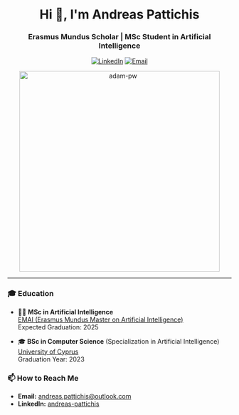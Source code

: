 

<h1 align="center">Hi 👋, I'm Andreas Pattichis</h1>
<h3 align="center">Erasmus Mundus Scholar | MSc Student in Artificial Intelligence</h3>

<p align="center">
  <a href="https://www.linkedin.com/in/andreas-pattichis/"><img src="https://img.shields.io/badge/-Andreas%20Pattichis-blue?style=flat-square&logo=Linkedin&logoColor=white&link=https://www.linkedin.com/in/andreas-pattichis/" alt="LinkedIn"></a>
  <a href="mailto:andreas.pattichis@outlook.com"><img src="https://img.shields.io/badge/-Email%20Me-D14836?style=flat-square&logo=Gmail&logoColor=white&link=mailto:andreas.pattichis@outlook.com" alt="Email"></a>
</p>

<p align="center">
  <img src="https://github.com/Adam-pw/Adam-pw/blob/main/animation_500_kxa883sd.gif" alt="adam-pw" width="450" />
</p>

---

### 🎓 Education

- 🧑‍💼 **MSc in Artificial Intelligence**<br/>
  [EMAI (Erasmus Mundus Master on Artificial Intelligence)](https://www.upf.edu/web/emai/about-this-master)<br/>
  Expected Graduation: 2025

- 🎓 **BSc in Computer Science** (Specialization in Artificial Intelligence)<br/>
  [University of Cyprus](https://www.cs.ucy.ac.cy/index.php/education/undergrad)<br/>
  Graduation Year: 2023

### 📫 How to Reach Me

- **Email:** andreas.pattichis@outlook.com
- **LinkedIn:** [andreas-pattichis](https://www.linkedin.com/in/andreas-pattichis/)

<!-- Uncomment the lines below to display GitHub stats and streaks -->

<!-- <p align="center">
  <img src="https://github-readme-streak-stats.herokuapp.com/?user=apatti01&theme=dark&background=0d1117&date_format=M%20j%5B%2C%20Y%5D" alt="apatti01" />
</p>

<img align="center" src="https://github-readme-stats.vercel.app/api/top-langs/?username=apatti01&theme=tokyonight&layout=compact" alt="Apatti01's Top Langs"/> -->

